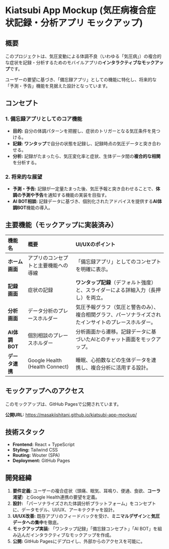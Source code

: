 # Kiatsubi App Mockup (気圧病複合症状記録・分析アプリ モックアップ)

## 概要

このプロジェクトは、気圧変動による体調不良（いわゆる「気圧病」）の複合的な症状を記録・分析するためのモバイルアプリの**インタラクティブなモックアップ**です。

ユーザーの要望に基づき、「備忘録アプリ」としての機能に特化し、将来的な「予測・予告」機能を見据えた設計となっています。

## コンセプト

### 1. 備忘録アプリとしてのコア機能

- **目的:** 自分の体調パターンを把握し、症状のトリガーとなる気圧条件を見つける。
- **記録:** **ワンタップ**で自分の状態を記録し、記録時点の気圧データと突き合わせる。
- **分析:** 記録がたまったら、気圧変化率と症状、生体データ間の**複合的な相関**を分析する。

### 2. 将来的な展望

- **予測・予告:** 記録が一定量たまった後、気圧予報と突き合わせることで、**体調の予測や予告**を通知する機能の実装を目指す。
- **AI BOT相談:** 記録データに基づき、個別化されたアドバイスを提供する**AI体調BOT**機能の導入。

## 主要機能（モックアップに実装済み）

| 機能名 | 概要 | UI/UXのポイント |
| :--- | :--- | :--- |
| **ホーム画面** | アプリのコンセプトと主要機能への導線 | 「備忘録アプリ」としてのコンセプトを明確に表示。 |
| **記録画面** | 症状の記録 | **ワンタップ記録**（デフォルト強度）と、スライダーによる詳細入力（長押し）を両立。 |
| **分析画面** | データ分析のプレースホルダー | 気圧予報グラフ（気圧と警告のみ）、複合相関グラフ、パーソナライズされたインサイトのプレースホルダー。 |
| **AI体調BOT** | 個別相談のプレースホルダー | 分析画面から遷移。記録データに基づいたAIとのチャット画面をモックアップ。 |
| **データ連携** | Google Health (Health Connect) | 睡眠、心拍数などの生体データを連携し、複合分析に活用する設計。 |

## モックアップへのアクセス

このモックアップは、GitHub Pagesで公開されています。

**公開URL:**
https://masakiishitani.github.io/kiatsubi-app-mockup/

## 技術スタック

- **Frontend:** React + TypeScript
- **Styling:** Tailwind CSS
- **Routing:** Wouter (SPA)
- **Deployment:** GitHub Pages

## 開発経緯

1. **要件定義:** ユーザーの複合症状（頭痛、眠気、耳鳴り、便通、食欲、**コーラ渇望**）とGoogle Health連携の要望を定義。
2. **設計:** 「パーソナライズされた体調分析プラットフォーム」をコンセプトに、データモデル、UI/UX、アーキテクチャを設計。
3. **UI/UX改善:** 既存アプリのフィードバックを受け、**ミニマルデザイン**と**気圧データへの集中**を徹底。
4. **モックアップ実装:** 「ワンタップ記録」「備忘録コンセプト」「AI BOT」を組み込んだインタラクティブなモックアップを作成。
5. **公開:** GitHub Pagesにデプロイし、外部からのアクセスを可能に。
